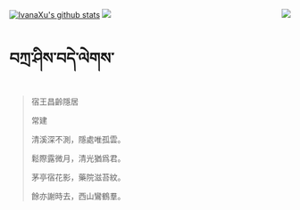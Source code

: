 [![IvanaXu's github stats](https://github-readme-stats.vercel.app/api?username=IvanaXu&show_icons=true&theme=vue-dark)](https://github.com/anuraghazra/github-readme-stats)
<img align="right" src="https://github-readme-stats.vercel.app/api/top-langs/?username=IvanaXu&langs_count=7&theme=graywhite" />
<img src="https://github-readme-stats.vercel.app/api/wakatime?username=IvanaXu&layout=compact&langs_count=6&theme=vue-dark&&custom_title=Programming Times(Jul 29 2021-)" />
# བཀྲ་ཤིས་བདེ་ལེགས་
> 宿王昌齡隱居
> 
> 常建
> 
> 清溪深不測，隱處唯孤雲。
> 
> 鬆際露微月，清光猶爲君。
> 
> 茅亭宿花影，藥院滋苔紋。
> 
> 餘亦謝時去，西山鸞鶴羣。
>